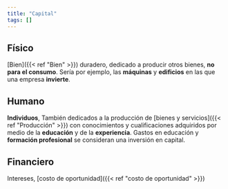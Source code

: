 ```yaml
---
title: "Capital"
tags: []
---
```

## Físico

[Bien]({{< ref "Bien" >}}) duradero, dedicado a producir otros bienes, **no para el consumo**. Sería por ejemplo, las **máquinas** y **edificios** en las que una empresa **invierte**.
## Humano

**Individuos**, También dedicados a la producción de [bienes y servicios]({{< ref "Producción" >}}) con conocimientos y cualificaciones adquiridos por medio de la **educación** y de la **experiencia**. Gastos en educación y **formación profesional** se consideran una inversión en capital.
## Financiero

Intereses, [costo de oportunidad]({{< ref "costo de oportunidad" >}})
